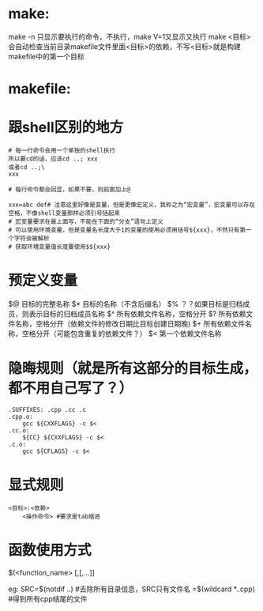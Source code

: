 # make:
make -n 只显示要执行的命令，不执行，make V=1又显示又执行
make <目标> 会自动检查当前目录makefile文件里面<目标>的依赖，不写<目标>就是构建makefile中的第一个目标


# makefile:
# 跟shell区别的地方
```
# 每一行命令会用一个单独的shell执行
所以要cd的话，应该cd ..; xxx
或者cd ..;\
xxx

# 每行命令都会回显，如果不要，则前面加上@

xxx=abc def# 注意这里好像是变量，但是更像宏定义，我称之为“宏变量”，宏变量可以存在空格，不像shell变量那样必须引号括起来
# 宏变量要求在最上面写，不能在下面的“分支”语句上定义
# 可以使用环境变量，但是变量名长度大于1的变量的使用必须用括号${xxx}，不然只有第一个字符会被解析
# 获取环境变量值长度要使用$${xxx}
```
# 预定义变量
$@ 目标的完整名称
$* 目标的名称（不含后缀名）
$% ？？如果目标是归档成员，则表示目标的归档成员名称
$^ 所有依赖文件名称，空格分开
$? 所有依赖文件名称，空格分开（依赖文件的修改日期比目标创建日期晚)
$+ 所有依赖文件名称，空格分开（可能包含重复的依赖文件？）
$< 第一个依赖文件名称


# 隐晦规则（就是所有这部分的目标生成，都不用自己写了？）
```
.SUFFIXES: .cpp .cc .c
.cpp.o:
    gcc ${CXXFLAGS} -c $<
.cc.o:
    ${CC} ${CXXFLAGS} -c $<
.c.o:
    gcc ${CFLAGS} -c $<

```

# 显式规则
```
<目标>:<依赖>
    <操作命令> #要求是tab缩进
```




# 函数使用方式
$(<function_name> [<args1>,<arg2>[,...]]

eg: SRC=$(notdif ..) #去除所有目录信息，SRC只有文件名
       =$(wildcard *..cpp) #得到所有cpp结尾的文件
